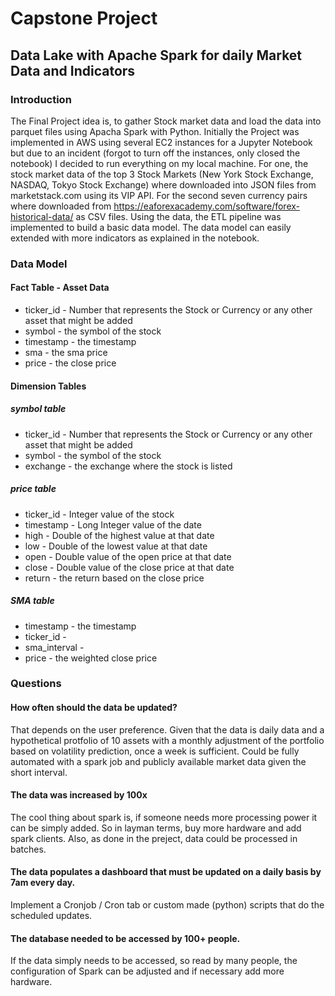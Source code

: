 # Capstone Project
## Data Lake with Apache Spark for daily Market Data and Indicators
### Introduction
The Final Project idea is, to gather Stock market data and load the data into parquet files using Apacha Spark with Python. Initially the Project was implemented in AWS using several EC2 instances for a Jupyter Notebook but due to an incident (forgot to turn off the instances, only closed the notebook) I decided to run everything on my local machine.
For one, the stock market data of the top 3 Stock Markets (New York Stock Exchange, NASDAQ, Tokyo Stock Exchange) where downloaded into JSON files from marketstack.com using its VIP API. For the second seven currency pairs where downloaded from https://eaforexacademy.com/software/forex-historical-data/ as CSV files.
Using the data, the ETL pipeline was implemented to build a basic data model. The data model can easily extended with more indicators as explained in the notebook.

### Data Model
#### Fact Table - Asset Data
- ticker_id - Number that represents the Stock or Currency or any other asset that might be added
- symbol - the symbol of the stock
- timestamp - the timestamp
- sma - the sma price
- price - the close price
#### Dimension Tables
##### symbol table
- ticker_id - Number that represents the Stock or Currency or any other asset that might be added
- symbol - the symbol of the stock
- exchange - the exchange where the stock is listed
##### price table
- ticker_id - Integer value of the stock
- timestamp - Long Integer value of the date
- high - Double of the highest value at that date
- low - Double of the lowest value at that date
- open - Double value of the open price at that date
- close - Double value of the close price at that date
- return - the return based on the close price

##### SMA table
- timestamp - the timestamp
- ticker_id - 
- sma_interval - 
- price - the weighted close price

### Questions
#### How often should the data be updated?
That depends on the user preference. Given that the data is daily data and a hypothetical protfolio of 10 assets with a monthly adjustment of the portfolio based on volatility prediction, once a week is sufficient. Could be fully automated with a spark job and publicly available market data given the short interval.
#### The data was increased by 100x
The cool thing about spark is, if someone needs more processing power it can be simply added. So in layman terms, buy more hardware and add spark clients. Also, as done in the preject, data could be processed in batches.
#### The data populates a dashboard that must be updated on a daily basis by 7am every day.
Implement a Cronjob / Cron tab or custom made (python) scripts that do the scheduled updates.
#### The database needed to be accessed by 100+ people.
If the data simply needs to be accessed, so read by many people, the configuration of Spark can be adjusted and if necessary add more hardware.
